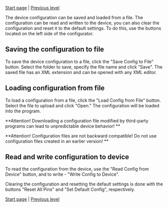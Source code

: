 

[Start page](../README.md) | [Previous level](../README.md)

The device configuration can be saved and loaded from a file. The configuration can be read and written to the device, you can also clear the configuration and reset it to the default settings. To do this, use the buttons located on the left side of the configurator.

## Saving the configuration to file
To save the device configuration to a file, click the "Save Config to File" button. Select the folder to save, specify the file name and click "Save". The saved file has an XML extension and can be opened with any XML editor.

## Loading configuration from file

To load a configuration from a file, click the "Load Config from File" button. Select the file to upload and click "Open." The configuration will be loaded into the program.

**Attention! Downloading a configuration file modified by third-party programs can lead to unpredictable device behavior! **

**Attention! Configuration files are not backward compatible! Do not use configuration files created in an earlier version! **

## Read and write configuration to device

To read the configuration from the device, use the "Read Config from Device" button, and to write - "Write Config to Device".

Clearing the configuration and resetting the default settings is done with the buttons "Reset All Pins" and "Set Default Config", respectively.

[Start page](../README.md) | [Previous level](../README.md)

